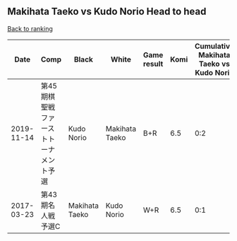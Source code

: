 ## Makihata Taeko vs Kudo Norio Head to head

[Back to ranking](../../index.md)




| **Date** | **Comp** | **Black** | **White** | **Game result** | **Komi** | **Cumulative Makihata Taeko vs Kudo Norio** | **Makihata Taeko streak** | **Kudo Norio streak** | 
| --- | --- | --- | --- | --- | --- | --- | --- | --- |
| 2019-11-14 | 第45期棋聖戦ファーストトーナメント予選 | Kudo Norio | Makihata Taeko | B+R | 6.5 | 0:2 | 0 | 2 | 
| 2017-03-23 | 第43期名人戦　予選C | Makihata Taeko | Kudo Norio | W+R | 6.5 | 0:1 | 0 | 1 |





